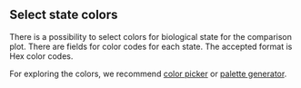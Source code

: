 ## Select state colors

There is a possibility to select colors for biological state for the comparison plot.
There are fields for color codes for each state. The accepted format is Hex color codes.

For exploring the colors, we recommend [color picker](https://htmlcolorcodes.com/) or [palette generator](https://coolors.co/).
